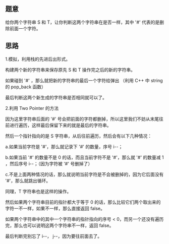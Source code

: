 ## 题意
   给你两个字符串 S 和 T，让你判断这两个字符串在是否一样，其中 '#' 代表的是删除前面一个字符。
   
## 思路
   1.模拟，利用栈的先进后出形式。
   
   构建两个新的字符串来保存原先 S 和 T 操作完之后的新的字符串。
   
   如果碰到 '#' ，那么就把新的字符串的最后一个字符给弹出 （利用 C++ 中 string 的 pop_back 函数）
   
   最后判断这两个新生成的字符串是否相同就可以了。
   
   2.利用 Two Pointer 的方法
   
   因为这里字符串后面的 '#' 号会把前面的字符都删掉，所以这里我们不妨从末尾往前进行遍历，这样最后保留下来的就是最后的字符串。
   
   然后一个指针指向的是 S 字符串，从后往前遍历，然后会有以下几种情况：
   
   a.如果当前字符是 '#'，那么就记录下 '#' 的数量，序号 i--；
   
   b.如果当前 '#' 的数量不是 0 的话，而且当前字符不是 '#'，那么就 '#' 的数量减 1 ，然后序号 i--；（因为字符被 '#' 号删掉了）
   
   c.不是上面两种情况的话，那么就说明当前字符是不会被删掉的，因为它后面没有 '#'，那么就跳出循环。
   
   同理，T 字符串也是这样的操作。
   
   然后如果两个字符串目前的指针都大于等于 0 的话，那么比较它们两个取出来的字符一不一样，如果不一样，那么直接返回 false。
   
   如果两个字符串中的其中一个字符串的指针指向的序号 < 0，而另一个还没有遍历完，那么也可以说明这两个字符串不一样，返回 false。
   
   最后判断完别忘了 i--， j--，因为要往前面去了。
